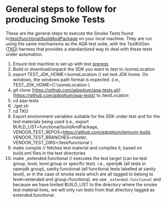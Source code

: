 # General steps to follow for producing Smoke Tests

These are the general steps to execute the Smoke Tests found in[/test/functional/buildAndPackage](https://github.com/adoptium/temurin-build/tree/master/test/functional/buildAndPackage) on your local machine. They are run using the same mechanisms as the AQA test suite, with the TestKitGen ([TKG](https://github.com/adoptium/TKG)) harness that provides a standardized way to deal with these tests under automation.

1. Ensure test machine is set up with test [prereqs](https://github.com/adoptium/aqa-tests/blob/master/doc/Prerequisites.md)
2. Build or download/unpack the SDK you want to test to /someLocation
3. export TEST_JDK_HOME=/someLocation // set test JDK home. On windows, the windows path format is expected. (i.e., TEST_JDK_HOME=C:\someLocation )
4. git clone [https://github.com/adoptium/aqa-tests.git](https://github.com/adoptium/aqa-tests) to /testLocation
5. cd aqa-tests
6. ./get.sh
7. cd TKG
8. Export environment variables suitable for the SDK under test and for the test materials being used (i.e., export BUILD_LIST=functional/buildAndPackage, VENDOR_TEST_REPOS=https://github.com/adoptium/temurin-build, VENDOR_TEST_BRANCHES=master, VENDOR_TEST_DIRS=/test/functional )
9. make compile // fetches test material and compiles it, based on build.xml files in the test directories
10. make _extended.functional // executes the test target (can be test group, level, level.group or specific test). i.e., openjdk (all tests in openjdk group), sanity.functional (all functional tests labelled at sanity level), or in the case of smoke tests which are all tagged to belong to level=extended and group=functional, we use `_extended.functional` and because we have limited BUILD_LIST to the directory where the smoke test material lives, we will only run tests from that directory tagged as extended.functional.
